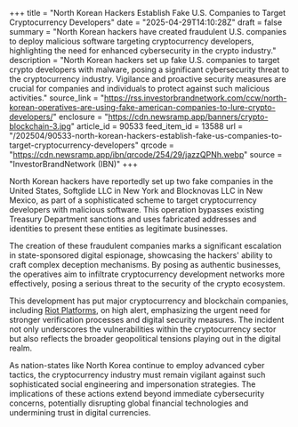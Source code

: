+++
title = "North Korean Hackers Establish Fake U.S. Companies to Target Cryptocurrency Developers"
date = "2025-04-29T14:10:28Z"
draft = false
summary = "North Korean hackers have created fraudulent U.S. companies to deploy malicious software targeting cryptocurrency developers, highlighting the need for enhanced cybersecurity in the crypto industry."
description = "North Korean hackers set up fake U.S. companies to target crypto developers with malware, posing a significant cybersecurity threat to the cryptocurrency industry. Vigilance and proactive security measures are crucial for companies and individuals to protect against such malicious activities."
source_link = "https://rss.investorbrandnetwork.com/ccw/north-korean-operatives-are-using-fake-american-companies-to-lure-crypto-developers/"
enclosure = "https://cdn.newsramp.app/banners/crypto-blockchain-3.jpg"
article_id = 90533
feed_item_id = 13588
url = "/202504/90533-north-korean-hackers-establish-fake-us-companies-to-target-cryptocurrency-developers"
qrcode = "https://cdn.newsramp.app/ibn/qrcode/254/29/jazzQPNh.webp"
source = "InvestorBrandNetwork (IBN)"
+++

<p>North Korean hackers have reportedly set up two fake companies in the United States, Softglide LLC in New York and Blocknovas LLC in New Mexico, as part of a sophisticated scheme to target cryptocurrency developers with malicious software. This operation bypasses existing Treasury Department sanctions and uses fabricated addresses and identities to present these entities as legitimate businesses.</p><p>The creation of these fraudulent companies marks a significant escalation in state-sponsored digital espionage, showcasing the hackers' ability to craft complex deception mechanisms. By posing as authentic businesses, the operatives aim to infiltrate cryptocurrency development networks more effectively, posing a serious threat to the security of the crypto ecosystem.</p><p>This development has put major cryptocurrency and blockchain companies, including <a href="https://www.cryptocurrencywire.com/crypto-companies/riot-blockchain-inc/?symbol=riot" rel="nofollow" target="_blank">Riot Platforms</a>, on high alert, emphasizing the urgent need for stronger verification processes and digital security measures. The incident not only underscores the vulnerabilities within the cryptocurrency sector but also reflects the broader geopolitical tensions playing out in the digital realm.</p><p>As nation-states like North Korea continue to employ advanced cyber tactics, the cryptocurrency industry must remain vigilant against such sophisticated social engineering and impersonation strategies. The implications of these actions extend beyond immediate cybersecurity concerns, potentially disrupting global financial technologies and undermining trust in digital currencies.</p>